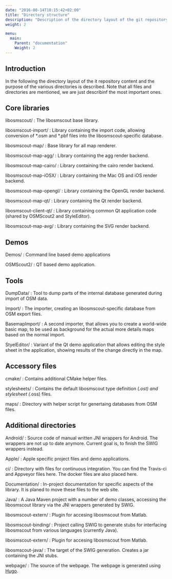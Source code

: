 ```yaml
---
date: "2016-08-14T10:15:42+02:00"
title: "Directory structure"
description: "Description of the directory layout of the git repository"
weight: 2

menu:
  main:
    Parent: "documentation"
    Weight: 2
---
```


## Introduction

In the following the directory layout of the it repository content and the
purpose of the various directories is described. Note that all files and
directories are mentioned, we are just describinf the most important ones.

## Core libraries

libosmscout/
: The libosmscout base library.

libosmscout-import/
: Library containing the import code, allowing conversion of *.osm and *.pbf
files into the libosmscout-specific database.

libosmscout-map/
: Base library for all map renderer.

libosmscout-map-agg/
: Library containing the agg render backend.

libosmscout-map-cairo/
: Library containing the cairo render backend.

libosmscout-map-iOSX/
: Library containing the Mac OS and iOS render backend.

libosmscout-map-opengl/
: Library containing the OpenGL render backend.

libosmscout-map-qt/
: Library containing the Qt render backend.

libosmscout-client-qt/
: Library containing common Qt application code (shared by OSMScout2 and
  StyleEditor).

libosmscout-map-avg/
: Library containing the SVG render backend.

## Demos

Demos/
: Command line based demo applications

OSMScout2/
: QT based demo application.

## Tools

DumpData/
: Tool to dump parts of the internal database generated during import of OSM
  data.
  
Import/
: The importer, creating an libosmscout-specific database from OSM export files.

BasemapImport/
: A second importer, that allows you to create a world-wide basic map, to be used
  as background for the actual more details maps based on the normal import.

StyelEditor/
: Variant of the Qt demo application that allows editing the style sheet in the
  application, showing results of the change directly in the map.

## Accessory files

cmake/
: Contains additional CMake helper files.

stylesheets/
: Contains the default libosmscout type definition (*.ost) and stylesheet
  (*.oss) files.
  
maps/
: Directory with helper script for genertaing databases from OSM files.

## Additional directories

Android/
: Source code of manual written JNI wrappers for Android. The wrappers
  are not up to date anymore. Current goal is, to finish the SWIG wrappers
  instead.
    
Apple/
: Apple specific project files and demo applications.

ci/
: Directory with files for continuous integration. You can find the Travis-ci
  and Appveyor files here. The docker files are also placed here.
  
Documentation/
: In-project documentation for specific aspects of the library. It is planed to
  move these files to the web site.
  
Java/
: A Java Maven project with a number of demo classes, accessing the libosmscout
  library via the JNI wrappers generated by SWIG.
  
libosmscout-extern/
: Plugin for accesing libosmscout from Matlab.

libosmscout-binding/
: Project calling SWIG to generate stubs for interfacing libosmscout from
  various languages (currently Java).

libosmscout-extern/
: Plugin for accesing libosmscout from Matlab.

libosmscout-java/
: The target of the SWIG generation. Creates a jar containing the JNI stubs.

webpage/
: The source of the webpage. The webpage is generated using
  [Hugo](https://gohugo.io/).
